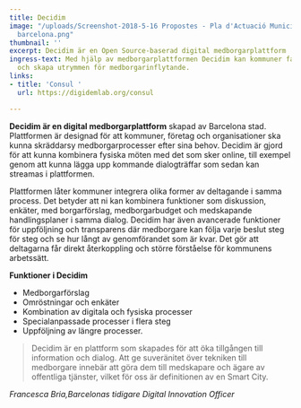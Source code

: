 ```yaml
---
title: Decidim
image: "/uploads/Screenshot-2018-5-16 Propostes - Pla d'Actuació Municipal - decidim
  barcelona.png"
thumbnail: ''
excerpt: Decidim är en Open Source-baserad digital medborgarplattform
ingress-text: Med hjälp av medborgarplattformen Decidim kan kommuner facilitera medborgarprocesser
  och skapa utrymmen för medborgarinflytande.
links:
- title: 'Consul '
  url: https://digidemlab.org/consul

---
```

**Decidim är en digital medborgarplattform** skapad av Barcelona stad. Plattformen är designad för att kommuner, företag och organisationer ska kunna skräddarsy medborgarprocesser efter sina behov. Decidim är gjord för att kunna kombinera fysiska möten med det som sker online, till exempel genom att kunna lägga upp kommande dialogträffar som sedan kan streamas i plattformen. 

Plattformen låter kommuner integrera olika former av deltagande i samma process. Det betyder att ni kan kombinera funktioner som diskussion, enkäter, med borgarförslag, medbor­garbudget och medskapande handlingsplaner i samma dialog. Decidim har även avancerade funktioner för uppföljning och transparens där medborgare kan följa varje beslut steg för steg och se hur långt av genomförandet som är kvar. Det gör att deltagarna får direkt återkoppling och större förståelse för kommunens arbetssätt.

**Funktioner i Decidim**

* Medborgarförslag
* Omröstningar och enkäter
* Kombination av digitala och fysiska processer
* Specialanpassade processer i flera steg
* Uppföljning av längre processer.

> Decidim är en plattform som skapades för att öka tillgången till information och dialog. Att ge suveränitet över tekniken till medborgare innebär att göra dem till medskapare och ägare av offentliga tjänster, vilket för oss är definitionen av en Smart City.

_Francesca Bria,Barcelonas tidigare Digital Innovation Officer_
